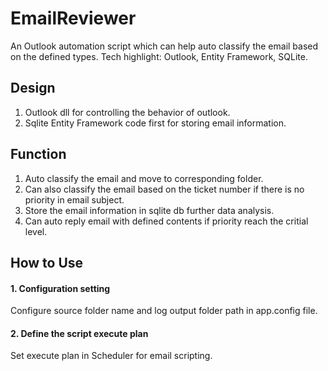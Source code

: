 # EmailReviewer
 
An Outlook automation script which can help auto classify the email based on the defined types. Tech highlight: Outlook, Entity Framework, SQLite.

## Design
1. Outlook dll for controlling the behavior of outlook.
2. Sqlite Entity Framework code first for storing email information.

## Function

1. Auto classify the email and move to corresponding folder.
2. Can also classify the email based on the ticket number if there is no priority in email subject.
3. Store the email information in sqlite db further data analysis.
4. Can auto reply email with defined contents if priority reach the critial level. 

## How to Use

#### 1. Configuration setting

Configure source folder name and log output folder path in app.config file.

#### 2. Define the script execute plan

Set execute plan in Scheduler for email scripting.
